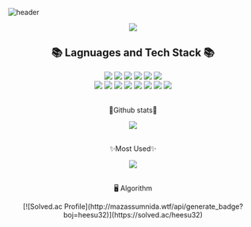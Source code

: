 ![header](https://capsule-render.vercel.app/api?color=auto&type=Waving&height=300&text=KHS96&desc=Hello%20Heesu%20kim%20github%20profile)

<div align=center>
<a href="https://hits.seeyoufarm.com"><img src="https://hits.seeyoufarm.com/api/count/incr/badge.svg?url=https%3A%2F%2Fgithub.com%2FKHS96.com%2Fhit-counter&count_bg=%2379C83D&title_bg=%23555555&icon=&icon_color=%23E7E7E7&title=hits&edge_flat=false"/></a><br/>
  <h2>📚 Lagnuages and Tech Stack 📚</h2>
  <img src="https://img.shields.io/badge/Java-61DAFB?style=flat&logo=Java&logoColor=white"/>
  <img src="https://img.shields.io/badge/HTML5-E34F26?style=flat&logo=HTML5&logoColor=white"/>
  <img src="https://img.shields.io/badge/CSS3-1572B6?style=flat&logo=CSS3&logoColor=white"/>
  <img src="https://img.shields.io/badge/JavaScript-F7DF1E?style=flat&logo=JavaScript&logoColor=white"/>
  <img src="https://img.shields.io/badge/Oracle-F80000?style=flat&logo=Oracle&logoColor=white"/>
  <img src="https://img.shields.io/badge/MySQL-4479A1?style=flat&logo=MySQL&logoColor=white"/>
  <br/>
  <img src="https://img.shields.io/badge/Spring-6DB33F?style=flat&logo=Spring&logoColor=white"/>
  <img src="https://img.shields.io/badge/Spring Boot-6DB33F?style=flat&logo=Spring Boot&logoColor=white"/>
  <img src="https://img.shields.io/badge/Amazon AWS-232F3E?style=flat&logo=Amazon AWS&logoColor=white"/>
  <img src="https://img.shields.io/badge/Eclipse IDE-525C86?style=flat&logo=Eclipse IDE&logoColor=white"/>
  <img src="https://img.shields.io/badge/IntelliJ IDEA-000000?style=flat&logo=IntelliJ IDEA&logoColor=white"/>
  <img src="https://img.shields.io/badge/Visual Studio Code-007ACC?style=flat&logo=Visual Studio Code&logoColor=white"/>
  <img src="https://img.shields.io/badge/GitHub-181717?style=flat&logo=GitHub&logoColor=white"/>
  <img src="https://img.shields.io/badge/Notion-000000?style=flat&logo=Notionb&logoColor=white"/>
  <br/><br/>
  <p>🎈Github stats🎈</p>
  <img src="https://github-readme-stats.vercel.app/api?username=KHS96&show_icons=true"><br><br>
  <p>✨Most Used✨</p>
  <img src="https://github-readme-stats.vercel.app/api/top-langs/?username=KHS96&layout=compact"><br><br>
  <p>🖥 Algorithm</p>
  [![Solved.ac Profile](http://mazassumnida.wtf/api/generate_badge?boj=heesu32)](https://solved.ac/heesu32)
  
</div>
